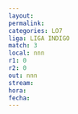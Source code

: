```yaml
---
layout: 
permalink: 
categories: LO7
liga: LIGA INDIGO
match: 3
local: nnn
r1: 0
r2: 0
out: nnn
stream: 
hora: 
fecha:
---
```

